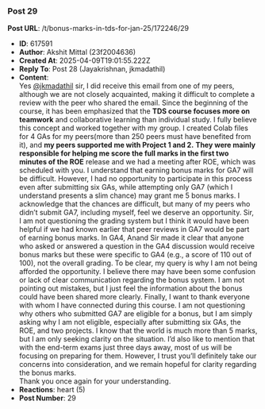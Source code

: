 ### Post 29
**Post URL**: /t/bonus-marks-in-tds-for-jan-25/172246/29
- **ID**: 617591
- **Author**: Akshit Mittal (23f2004636)
- **Created At**: 2025-04-09T19:01:55.222Z
- **Reply To**: Post 28 (Jayakrishnan, jkmadathil)
- **Content**:  
  Yes <a class="mention" href="/u/jkmadathil">@jkmadathil</a> sir, I did receive this email from one of my peers, although we are not closely acquainted, making it difficult to complete a review with the peer who shared the email.
Since the beginning of the course, it has been emphasized that the <strong>TDS course focuses more on teamwork</strong> and collaborative learning than individual study. I fully believe this concept and worked together with my group. I created Colab files for 4 GAs for my peers(more than 250 peers must have benefited from it), and <strong>my peers supported me with Project 1 and 2.</strong> <strong>They were mainly responsible for helping me score the full marks in the first two minutes of the ROE</strong> release and we had a meeting after ROE, which was scheduled with you.
I understand that earning bonus marks for GA7 will be difficult. However, I had no opportunity to participate in this process even after submitting six GAs, while attempting only GA7 (which I understand presents a slim chance) may grant me 5 bonus marks. I acknowledge that the chances are difficult, but many of my peers who didn’t submit GA7, including myself, feel we deserve an opportunity.
Sir, I am not questioning the grading system but I think it would have been helpful if we had known earlier that peer reviews in GA7 would be part of earning bonus marks. In GA4, Anand Sir made it clear that anyone who asked or answered a question in the GA4 discussion would receive bonus marks but these were specific to GA4 (e.g., a score of 110 out of 100), not the overall grading.
To be clear, my query is why I am not being afforded the opportunity. I believe there may have been some confusion or lack of clear communication regarding the bonus system. I am not pointing out mistakes, but I just feel the information about the bonus could have been shared more clearly.
Finally, I want to thank everyone with whom I have connected during this course. I am not questioning why others who submitted GA7 are eligible for a bonus, but I am simply asking why I am not eligible, especially after submitting six GAs, the ROE, and two projects. I know that the world is much more than 5 marks, but I am only seeking clarity on the situation.
I’d also like to mention that with the end-term exams just three days away, most of us will be focusing on preparing for them. However, I trust you’ll definitely take our concerns into consideration, and we remain hopeful for clarity regarding the bonus marks.<br>
Thank you once again for your understanding.
- **Reactions**: heart (5)
- **Post Number**: 29

